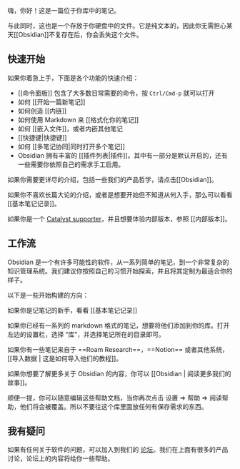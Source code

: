 嗨，你好！这是一篇位于你库中的笔记。

与此同时，这也是一个存放于你硬盘中的文件。它是纯文本的，因此你无需担心某天[[Obsidian]]不复存在后，你会丢失这个文件。

## 快速开始
如果你着急上手，下面是各个功能的快速介绍：

- [[命令面板]] 包含了大多数日常需要的命令，按 `Ctrl/Cmd-p` 就可以打开
- 如何 [[开始一篇新笔记]]
- 如何创造 [[内链]]
- 如何使用 Markdown 来 [[格式化你的笔记]]
- 如何 [[嵌入文件]]，或者内嵌其他笔记
- [[快捷键|快捷键]]
- 如何 [[多笔记协同|同时打开多个笔记]]
- Obsidian 拥有丰富的 [[插件列表|插件]]。其中有一部分是默认开启的，还有一些需要你依照自己的需求手工启用。

如果你需要更详尽的介绍，包括一些我们的产品哲学，请点击[[Obsidian]]。

如果你不喜欢长篇大论的介绍，或者是想要开始但不知道从何入手，那么可以看看 [[基本笔记记录]]。

如果你是一个 [Catalyst supporter](https://obsidian.md/pricing)，并且想要体验内部版本，参照 [[内部版本]]。

## 工作流

Obsidian 是一个有许多可能性的软件，从一系列简单的笔记，到一个非常复杂的知识管理系统。我们建议你按照自己的习惯开始探索，并且将其定制为最适合你的样子。

以下是一些开始构建的方向：

如果你是记笔记的新手，看看 [[基本笔记记录]]

如果你已经有一系列的 markdown 格式的笔记，想要将他们添加到你的库。打开左边的设置栏，选择 “库”，并选择笔记所在的目录即可。

如果你有一些笔记来自于 ==Roam Research==，==Notion== 或者其他系统，[[导入数据 | 这是如何导入他们的教程]]。

如果你想要了解更多关于 Obsidian 的内容，你可以 [[Obsidian | 阅读更多我们的故事]]。

顺便一提，你可以随意编辑这些帮助文档，当你再次点击 设置 => 帮助 => 阅读帮助，他们将会被覆盖。所以不要往这个库里面放任何有保存需求的东西。

## 我有疑问

如果有任何关于软件的问题，可以加入到我们的 [论坛](https://obsidian.md/community)。我们在上面有很多的产品讨论，论坛上的内容将给你一些帮助。